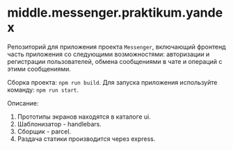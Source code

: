 # middle.messenger.praktikum.yandex
Репозиторий для приложения проекта `Messenger`, включающий фронтенд часть приложения со следующими возможностями: авторизации и регистрации пользователей, обмена сообщениями в чате и операций с этими сообщениями. 

Сборка проекта: `npm run build`.
Для запуска приложения используйте команду: `npm run start`.

Описание:

1. Прототипы экранов находятся в каталоге ui.
2. Шаблонизатор - handlebars.
3. Сборщик - parcel.
4. Раздача статики производится через express. 
  
